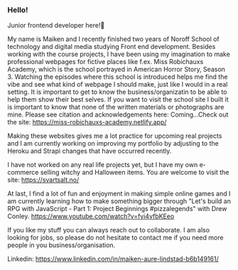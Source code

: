 ### Hello!

Junior frontend developer here!👋 

My name is Maiken and I recently finished two years of Noroff School of technology and digital media studying Front end development. Besides working with the course projects, I have been using my imagination to make professional webpages for fictive places like f.ex. Miss Robichauxs Academy, which is the school portrayed in American Horror Story, Season 3. Watching the episodes where this school is introduced helps me find the vibe and see what kind of webpage I should make, just like I would in a real setting. It is important to get to know the business/organizatin to be able to help them show their best selves. If you want to visit the school site I built it is important to know that none of the written materials or photographs are mine. Please see citation and acknowledgements here: Coming...Check out the site: https://miss-robichauxs-academy.netlify.app/ 

Making these websites gives me a lot practice for upcoming real projects and I am currently working on improving my portfolio by adjusting to the Heroku and Strapi changes that have occurred recently. 

I have not worked on any real life projects yet, but I have my own e-commerce selling witchy and Halloween items. You are welcome to visit the site: https://svartsalt.no/ 

At last, I find a lot of fun and enjoyment in making simple online games and I am currently learning how to make something bigger through "Let's build an RPG with JavaScript - Part 1: Project Beginnings #pizzalegends" with Drew Conley. https://www.youtube.com/watch?v=fyi4vfbKEeo 

If you like my stuff you can always reach out to collaborate. I am also looking for jobs, so please do not hesitate to contact me if you need more people in you business/organisation. 

Linkedin: 
https://www.linkedin.com/in/maiken-aure-lindstad-b6b149161/ 

<!--
**maikenlindstad/maikenlindstad** is a ✨ _special_ ✨ repository because its `README.md` (this file) appears on your GitHub profile.

Here are some ideas to get you started:

- 🔭 I’m currently working on ...
- 🌱 I’m currently learning ...
- 👯 I’m looking to collaborate on ...
- 🤔 I’m looking for help with ...
- 💬 Ask me about ...
- 📫 How to reach me: ...
- 😄 Pronouns: ...
- ⚡ Fun fact: ...
-->
